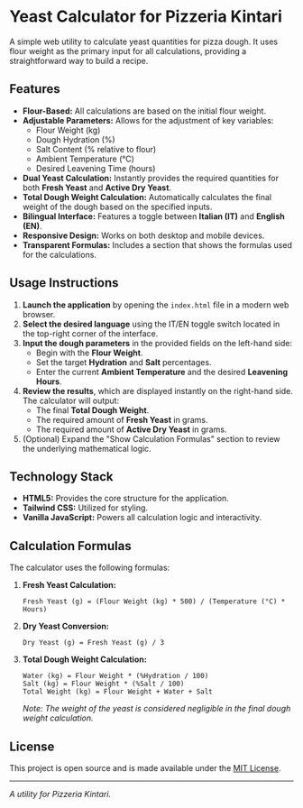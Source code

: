 # Yeast Calculator for Pizzeria Kintari

A simple web utility to calculate yeast quantities for pizza dough. It uses flour weight as the primary input for all calculations, providing a straightforward way to build a recipe.

## Features

* **Flour-Based:** All calculations are based on the initial flour weight.
* **Adjustable Parameters:** Allows for the adjustment of key variables:
    * Flour Weight (kg)
    * Dough Hydration (%)
    * Salt Content (% relative to flour)
    * Ambient Temperature (°C)
    * Desired Leavening Time (hours)
* **Dual Yeast Calculation:** Instantly provides the required quantities for both **Fresh Yeast** and **Active Dry Yeast**.
* **Total Dough Weight Calculation:** Automatically calculates the final weight of the dough based on the specified inputs.
* **Bilingual Interface:** Features a toggle between **Italian (IT)** and **English (EN)**.
* **Responsive Design:** Works on both desktop and mobile devices.
* **Transparent Formulas:** Includes a section that shows the formulas used for the calculations.

## Usage Instructions

1.  **Launch the application** by opening the `index.html` file in a modern web browser.
2.  **Select the desired language** using the IT/EN toggle switch located in the top-right corner of the interface.
3.  **Input the dough parameters** in the provided fields on the left-hand side:
    * Begin with the **Flour Weight**.
    * Set the target **Hydration** and **Salt** percentages.
    * Enter the current **Ambient Temperature** and the desired **Leavening Hours**.
4.  **Review the results**, which are displayed instantly on the right-hand side. The calculator will output:
    * The final **Total Dough Weight**.
    * The required amount of **Fresh Yeast** in grams.
    * The required amount of **Active Dry Yeast** in grams.
5.  (Optional) Expand the "Show Calculation Formulas" section to review the underlying mathematical logic.

## Technology Stack

* **HTML5:** Provides the core structure for the application.
* **Tailwind CSS:** Utilized for styling.
* **Vanilla JavaScript:** Powers all calculation logic and interactivity.

## Calculation Formulas

The calculator uses the following formulas:

1.  **Fresh Yeast Calculation:**
    ```
    Fresh Yeast (g) = (Flour Weight (kg) * 500) / (Temperature (°C) * Hours)
    ```

2.  **Dry Yeast Conversion:**
    ```
    Dry Yeast (g) = Fresh Yeast (g) / 3
    ```

3.  **Total Dough Weight Calculation:**
    ```
    Water (kg) = Flour Weight * (%Hydration / 100)
    Salt (kg) = Flour Weight * (%Salt / 100)
    Total Weight (kg) = Flour Weight + Water + Salt
    ```
    *Note: The weight of the yeast is considered negligible in the final dough weight calculation.*

## License

This project is open source and is made available under the [MIT License](https://opensource.org/licenses/MIT).

---
*A utility for Pizzeria Kintari.*
